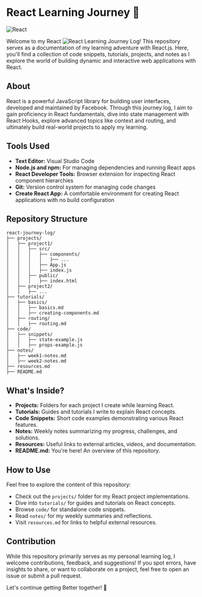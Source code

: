 # React Learning Journey 🚀

![React](https://img.shields.io/badge/react-%2320232a.svg?style=for-the-badge&logo=react&logoColor=%2361DAFB)

Welcome to my React ![React](https://img.shields.io/badge/react-%2320232a.svg?style=for-the-badge&logo=react&logoColor=%2361DAFB) Learning Journey Log! This repository serves as a documentation of my learning adventure with React.js. Here, you'll find a collection of code snippets, tutorials, projects, and notes as I explore the world of building dynamic and interactive web applications with React.

## About

React is a powerful JavaScript library for building user interfaces, developed and maintained by Facebook. Through this journey log, I aim to gain proficiency in React fundamentals, dive into state management with React Hooks, explore advanced topics like context and routing, and ultimately build real-world projects to apply my learning.

## Tools Used

- **Text Editor:** Visual Studio Code
- **Node.js and npm:** For managing dependencies and running React apps
- **React Developer Tools:** Browser extension for inspecting React component hierarchies
- **Git:** Version control system for managing code changes
- **Create React App:** A comfortable environment for creating React applications with no build configuration

## Repository Structure

```
react-journey-log/
├── projects/
│   ├── project1/
│   │   ├── src/
│   │   │   ├── components/
│   │   │   │   ├── ...
│   │   │   ├── App.js
│   │   │   ├── index.js
│   │   ├── public/
│   │   │   ├── index.html
│   ├── project2/
│   │   ├── ...
├── tutorials/
│   ├── basics/
│   │   ├── basics.md
│   │   ├── creating-components.md
│   ├── routing/
│   │   ├── routing.md
├── code/
│   ├── snippets/
│   │   ├── state-example.js
│   │   ├── props-example.js
├── notes/
│   ├── week1-notes.md
│   ├── week2-notes.md
├── resources.md
├── README.md
```

## What's Inside?

- **Projects:** Folders for each project I create while learning React.
- **Tutorials:** Guides and tutorials I write to explain React concepts.
- **Code Snippets:** Short code examples demonstrating various React features.
- **Notes:** Weekly notes summarizing my progress, challenges, and solutions.
- **Resources:** Useful links to external articles, videos, and documentation.
- **README.md:** You're here! An overview of this repository.

## How to Use

Feel free to explore the content of this repository:
- Check out the `projects/` folder for my React project implementations.
- Dive into `tutorials/` for guides and tutorials on React concepts.
- Browse `code/` for standalone code snippets.
- Read `notes/` for my weekly summaries and reflections.
- Visit `resources.md` for links to helpful external resources.

## Contribution

While this repository primarily serves as my personal learning log, I welcome contributions, feedback, and suggestions! If you spot errors, have insights to share, or want to collaborate on a project, feel free to open an issue or submit a pull request.

Let's  continue getting Better together! 🌟
